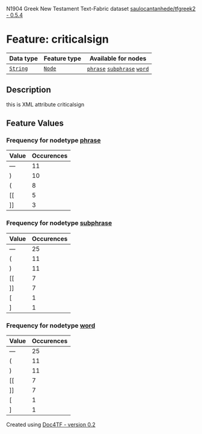 N1904 Greek New Testament Text-Fabric dataset [saulocantanhede/tfgreek2 - 0.5.4](https://github.com/saulocantanhede/tfgreek2)
# Feature: criticalsign
Data type|Feature type|Available for nodes
---|---|---
[`String`](featurebydatatype.md#string)|[`Node`](featurebytype.md#node)| [`phrase`](featurebynodetype.md#phrase)  [`subphrase`](featurebynodetype.md#subphrase)  [`word`](featurebynodetype.md#word) 
## Description
this is XML attribute criticalsign
## Feature Values
### Frequency for nodetype [phrase](featurebynodetype.md#phrase)
Value|Occurences
---|---
—|11
)|10
(|8
[[|5
]]|3
### Frequency for nodetype [subphrase](featurebynodetype.md#subphrase)
Value|Occurences
---|---
—|25
(|11
)|11
[[|7
]]|7
[|1
]|1
### Frequency for nodetype [word](featurebynodetype.md#word)
Value|Occurences
---|---
—|25
(|11
)|11
[[|7
]]|7
[|1
]|1
 

Created using [Doc4TF - version 0.2](https://github.com/tonyjurg/Doc4TF) 